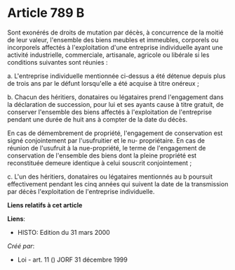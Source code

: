 # Article 789 B

Sont exonérés de droits de mutation par décès, à concurrence de la moitié de leur valeur, l'ensemble des biens meubles et
immeubles, corporels ou incorporels affectés à l'exploitation d'une entreprise individuelle ayant une activité industrielle,
commerciale, artisanale, agricole ou libérale si les conditions suivantes sont réunies :

a. L'entreprise individuelle mentionnée ci-dessus a été détenue depuis plus de trois ans par le défunt lorsqu'elle a été
acquise à titre onéreux ;

b. Chacun des héritiers, donataires ou légataires prend l'engagement dans la déclaration de succession, pour lui et ses
ayants cause à titre gratuit, de conserver l'ensemble des biens affectés à l'exploitation de l'entreprise pendant une durée
de huit ans à compter de la date du décès.

En cas de démembrement de propriété, l'engagement de conservation est signé conjointement par l'usufruitier et le nu-
propriétaire. En cas de réunion de l'usufruit à la nue-propriété, le terme de l'engagement de conservation de l'ensemble des
biens dont la pleine propriété est reconstituée demeure identique à celui souscrit conjointement ;

c. L'un des héritiers, donataires ou légataires mentionnés au b poursuit effectivement pendant les cinq années qui suivent la
date de la transmission par décès l'exploitation de l'entreprise individuelle.

**Liens relatifs à cet article**

**Liens**:

  - HISTO: Edition du 31 mars 2000

_Créé par_:

  - Loi - art. 11 () JORF 31 décembre 1999
